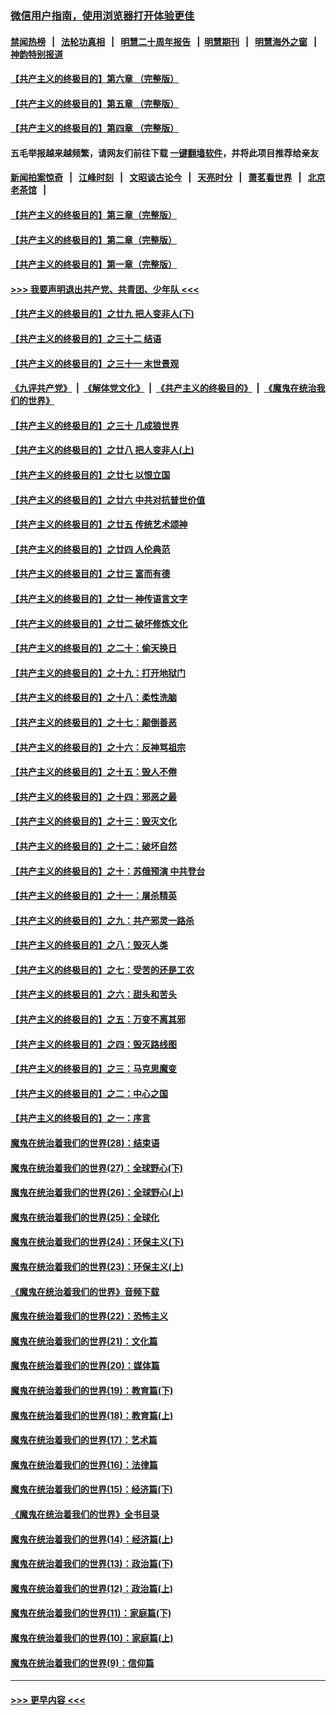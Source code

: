 ### [微信用户指南，使用浏览器打开体验更佳](https://github.com/gfw-breaker/banned-news1/blob/master/indexes/wechat-guide.md?t=0)
#### [禁闻热榜](热点新闻.md?t=0)  &nbsp;&nbsp;|&nbsp;&nbsp; [法轮功真相](https://github.com/gfw-breaker/truth/blob/master/README.md?t=0) &nbsp;&nbsp;|&nbsp;&nbsp; [明慧二十周年报告](https://github.com/gfw-breaker/mh-reports/blob/master/README.md?t=0) &nbsp;&nbsp;|&nbsp;&nbsp;[明慧期刊](https://github.com/gfw-breaker/mh-qikan) &nbsp;&nbsp;|&nbsp;&nbsp; [明慧海外之窗](https://github.com/gfw-breaker/mh-news/blob/master/README.md?t=0) &nbsp;&nbsp;|&nbsp;&nbsp; [神韵特别报道](https://github.com/gfw-breaker/mh-news/blob/master/shenyun.md?t=0)
#### [【共产主义的终极目的】第六章 （完整版）](../pages/nsc422/n11428913.md?t=02101633) 
#### [【共产主义的终极目的】第五章 （完整版）](../pages/nsc422/n11428912.md?t=02101633) 
#### [【共产主义的终极目的】第四章 （完整版）](../pages/nsc422/n11428907.md?t=02101633) 
#### 五毛举报越来越频繁，请网友们前往下载 [一键翻墙软件](https://github.com/gfw-breaker/ssr-accounts)，并将此项目推荐给亲友
#### [新闻拍案惊奇](https://github.com/gfw-breaker/banned-news1/blob/master/pages/link4.md) &nbsp;&nbsp;|&nbsp;&nbsp; [江峰时刻](https://github.com/gfw-breaker/banned-news1/blob/master/pages/link4.md) &nbsp;&nbsp;|&nbsp;&nbsp; [文昭谈古论今](https://github.com/gfw-breaker/banned-news1/blob/master/pages/link4.md) &nbsp;&nbsp;|&nbsp;&nbsp; [天亮时分](https://github.com/gfw-breaker/banned-news1/blob/master/pages/link4.md) &nbsp;&nbsp;|&nbsp;&nbsp; [萧茗看世界](https://github.com/gfw-breaker/banned-news1/blob/master/pages/link4.md) &nbsp;&nbsp;|&nbsp;&nbsp; [北京老茶馆](https://github.com/gfw-breaker/banned-news1/blob/master/pages/link4.md) &nbsp;&nbsp;|&nbsp;&nbsp; 
#### [【共产主义的终极目的】第三章（完整版）](../pages/nsc422/n11428848.md?t=02101633) 
#### [【共产主义的终极目的】第二章（完整版）](../pages/nsc422/n11428831.md?t=02101633) 
#### [【共产主义的终极目的】第一章（完整版）](../pages/nsc422/n11417651.md?t=02101633) 
#### [>>> 我要声明退出共产党、共青团、少年队 <<<](https://github.com/begood0513/goodnews/blob/master/quit/letter.md) 
#### [【共产主义的终极目的】之廿九 把人变非人(下)](../pages/nsc422/n11344140.md?t=02101633) 
#### [【共产主义的终极目的】之三十二 结语](../pages/nsc422/n11360535.md?t=02101633) 
#### [【共产主义的终极目的】之三十一 末世景观](../pages/nsc422/n11351129.md?t=02101633) 
#### [《九评共产党》](https://github.com/begood0513/9ping.md/blob/master/README.md) &nbsp;|&nbsp; [《解体党文化》](../../../../jtdwh.md/blob/master/README.md)  &nbsp;|&nbsp; [《共产主义的终极目的》](../../../../gczydzjmd.md/blob/master/README.md) &nbsp;|&nbsp; [《魔鬼在统治我们的世界》](../../../../mgztzwmdsj.md/blob/master/README.md) 
#### [【共产主义的终极目的】之三十 几成狼世界](../pages/nsc422/n11348280.md?t=02101633) 
#### [【共产主义的终极目的】之廿八 把人变非人(上)](../pages/nsc422/n11340492.md?t=02101633) 
#### [【共产主义的终极目的】之廿七 以恨立国](../pages/nsc422/n11336944.md?t=02101633) 
#### [【共产主义的终极目的】之廿六 中共对抗普世价值](../pages/nsc422/n11324785.md?t=02101633) 
#### [【共产主义的终极目的】之廿五 传统艺术颂神](../pages/nsc422/n11296396.md?t=02101633) 
#### [【共产主义的终极目的】之廿四 人伦典范](../pages/nsc422/n11296397.md?t=02101633) 
#### [【共产主义的终极目的】之廿三 富而有德](../pages/nsc422/n11283598.md?t=02101633) 
#### [【共产主义的终极目的】之廿一 神传语言文字](../pages/nsc422/n11263265.md?t=02101633) 
#### [【共产主义的终极目的】之廿二 破坏修炼文化](../pages/nsc422/n11245728.md?t=02101633) 
#### [【共产主义的终极目的】之二十：偷天换日](../pages/nsc422/n11238846.md?t=02101633) 
#### [【共产主义的终极目的】之十九：打开地狱门](../pages/nsc422/n11206376.md?t=02101633) 
#### [【共产主义的终极目的】之十八：柔性洗脑](../pages/nsc422/n11199994.md?t=02101633) 
#### [【共产主义的终极目的】之十七：颠倒善恶](../pages/nsc422/n11179782.md?t=02101633) 
#### [【共产主义的终极目的】之十六：反神骂祖宗](../pages/nsc422/n11166798.md?t=02101633) 
#### [【共产主义的终极目的】之十五：毁人不倦](../pages/nsc422/n11166792.md?t=02101633) 
#### [【共产主义的终极目的】之十四：邪恶之最](../pages/nsc422/n11150249.md?t=02101633) 
#### [【共产主义的终极目的】之十三：毁灭文化](../pages/nsc422/n11135227.md?t=02101633) 
#### [【共产主义的终极目的】之十二：破坏自然](../pages/nsc422/n11135214.md?t=02101633) 
#### [【共产主义的终极目的】之十：苏俄预演 中共登台](../pages/nsc422/n11118424.md?t=02101633) 
#### [【共产主义的终极目的】之十一：屠杀精英](../pages/nsc422/n11118442.md?t=02101633) 
#### [【共产主义的终极目的】之九：共产邪灵一路杀](../pages/nsc422/n11114139.md?t=02101633) 
#### [【共产主义的终极目的】之八：毁灭人类](../pages/nsc422/n11108503.md?t=02101633) 
#### [【共产主义的终极目的】之七：受苦的还是工农](../pages/nsc422/n11101809.md?t=02101633) 
#### [【共产主义的终极目的】之六：甜头和苦头](../pages/nsc422/n11096971.md?t=02101633) 
#### [【共产主义的终极目的】之五：万变不离其邪](../pages/nsc422/n11091285.md?t=02101633) 
#### [【共产主义的终极目的】之四：毁灭路线图](../pages/nsc422/n11086284.md?t=02101633) 
#### [【共产主义的终极目的】之三：马克思魔变](../pages/nsc422/n11061941.md?t=02101633) 
#### [【共产主义的终极目的】之二：中心之国](../pages/nsc422/n11047728.md?t=02101633) 
#### [【共产主义的终极目的】之一：序言](../pages/nsc422/n11086077.md?t=02101633) 
#### [魔鬼在统治着我们的世界(28)：结束语](../pages/nsc422/n10936246.md?t=02101633) 
#### [魔鬼在统治着我们的世界(27)：全球野心(下)](../pages/nsc422/n10928319.md?t=02101633) 
#### [魔鬼在统治着我们的世界(26)：全球野心(上)](../pages/nsc422/n10900318.md?t=02101633) 
#### [魔鬼在统治着我们的世界(25)：全球化](../pages/nsc422/n10788205.md?t=02101633) 
#### [魔鬼在统治着我们的世界(24)：环保主义(下)](../pages/nsc422/n10695307.md?t=02101633) 
#### [魔鬼在统治着我们的世界(23)：环保主义(上)](../pages/nsc422/n10688613.md?t=02101633) 
#### [《魔鬼在统治着我们的世界》音频下载](../pages/nsc422/n10635553.md?t=02101633) 
#### [魔鬼在统治着我们的世界(22)：恐怖主义](../pages/nsc422/n10614727.md?t=02101633) 
#### [魔鬼在统治着我们的世界(21)：文化篇](../pages/nsc422/n10597706.md?t=02101633) 
#### [魔鬼在统治着我们的世界(20)：媒体篇](../pages/nsc422/n10586579.md?t=02101633) 
#### [魔鬼在统治着我们的世界(19)：教育篇(下)](../pages/nsc422/n10564808.md?t=02101633) 
#### [魔鬼在统治着我们的世界(18)：教育篇(上)](../pages/nsc422/n10526970.md?t=02101633) 
#### [魔鬼在统治着我们的世界(17)：艺术篇](../pages/nsc422/n10499093.md?t=02101633) 
#### [魔鬼在统治着我们的世界(16)：法律篇](../pages/nsc422/n10485969.md?t=02101633) 
#### [魔鬼在统治着我们的世界(15)：经济篇(下)](../pages/nsc422/n10469975.md?t=02101633) 
#### [《魔鬼在统治着我们的世界》全书目录](../pages/nsc422/n10464261.md?t=02101633) 
#### [魔鬼在统治着我们的世界(14)：经济篇(上)](../pages/nsc422/n10457370.md?t=02101633) 
#### [魔鬼在统治着我们的世界(13)：政治篇(下)](../pages/nsc422/n10448270.md?t=02101633) 
#### [魔鬼在统治着我们的世界(12)：政治篇(上)](../pages/nsc422/n10444576.md?t=02101633) 
#### [魔鬼在统治着我们的世界(11)：家庭篇(下)](../pages/nsc422/n10440961.md?t=02101633) 
#### [魔鬼在统治着我们的世界(10)：家庭篇(上)](../pages/nsc422/n10435448.md?t=02101633) 
#### [魔鬼在统治着我们的世界(9)：信仰篇](../pages/nsc422/n10432159.md?t=02101633) 

----
#### [ >>> 更早内容 <<< ](../indexes/nsc422-earlier.md)
